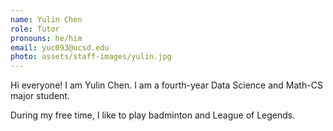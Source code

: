 ```yaml
---
name: Yulin Chen
role: Tutor
pronouns: he/him
email: yuc093@ucsd.edu
photo: assets/staff-images/yulin.jpg
---
```

Hi everyone! I am Yulin Chen. I am a fourth-year Data Science and Math-CS major student.

During my free time, I like to play badminton and League of Legends.
